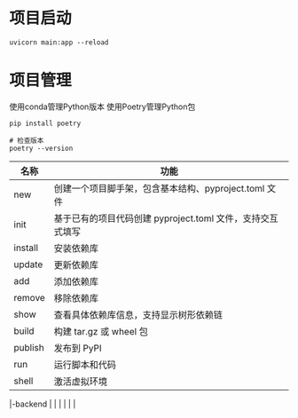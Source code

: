 # 项目启动

```shell
uvicorn main:app --reload
```

# 项目管理

使用conda管理Python版本
使用Poetry管理Python包

```shell
pip install poetry

# 检查版本
poetry --version

```

| 名称      | 功能                                    |
|---------|---------------------------------------|
| new     | 创建一个项目脚手架，包含基本结构、pyproject.toml 文件    |
| init    | 基于已有的项目代码创建 pyproject.toml 文件，支持交互式填写 |
| install | 安装依赖库                                 |
| update  | 更新依赖库                                 |
| add     | 添加依赖库                                 |
| remove  | 移除依赖库                                 |
| show    | 查看具体依赖库信息，支持显示树形依赖链                   |
| build   | 构建 tar.gz 或 wheel 包                   |
| publish | 发布到 PyPI                              |
| run     | 运行脚本和代码                               |
| shell   | 激活虚拟环境                                |

|-backend
|
|
|
|
|
|
